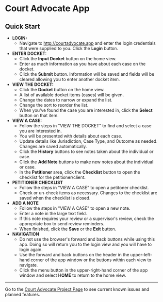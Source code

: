 # Court Advocate App
## Quick Start
* **LOGIN:**
  * Navigate to http://courtadvocate.app and enter the login credentials that were supplied to you. Click the **Login** button.
* **ENTER DOCKET:** 
  * Click the **Input Docket** button on the home view.
  * Enter as much information as you have about each case on the docket.
  * Click the **Submit** button. Information will be saved and fields will be cleared allowing you to enter another docket item.
* **VIEW THE DOCKET:**
  * Click the **Docket** button on the home view.
  * A list of available docket items (cases) will be given.
  * Change the dates to narrow or expand the list.
  * Change the sort to reorder the list.
  * When you've found the case you are interested in, click the **Select** button on that item.
* **VIEW A CASE:**
  * Follow the steps in "VIEW THE DOCKET" to find and select a case you are interested in.
  * You will be presented with details about each case.
  * Update details like Jurisdiction, Case Type, and Outcome as needed. Changes are saved automatically.
  * Click the **History** buttons to see notes taken about the individual or case.
  * Click the **Add Note** buttons to make new notes about the individual or case.
  * In the **Petitioner** area, click the **Checklist** button to open the checklist for the petitioner/client.
* **PETITIONER CHECKLIST**
  * Follow the steps in "VIEW A CASE" to open a petitoner checklist.
  * Check or un-check items as necessary. Changes to the checklist are saved when the checklist is closed.
* **ADD A NOTE**
  * Follow the steps in "VIEW A CASE" to open a new note.
  * Enter a note in the large text field.
  * If this note requires your review or a supervisor's review, check the appropriate box to send review reminders.
  * When finished, click the **Save** or the **Exit** button.
* **NAVIGATION**
  * Do not use the browser's forward and back buttons while using this app. Doing so will return you to the login view and you will have to login again.
  * Use the forward and back buttons on the header in the upper-left-hand corner of the app window or the buttons within each view to navigate.
  * Click the menu button in the upper-right-hand corner of the app window and select **HOME** to return to the home view.
---
Go to the [Court Advocate Project Page](https://github.com/users/poxley/projects/1) to see current known issues and planned features.
